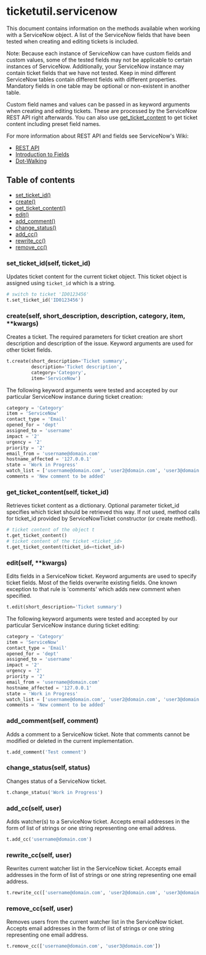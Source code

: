 # ticketutil.servicenow

This document contains information on the methods available when working
with a ServiceNow object. A list of the ServiceNow fields that have been
tested when creating and editing tickets is included.

Note: Because each instance of ServiceNow can have custom fields and custom
values, some of the tested fields may not be applicable to certain instances
of ServiceNow. Additionally, your ServiceNow instance may contain ticket fields
that we have not tested. Keep in mind different ServiceNow tables contain
different fields with different properties. Mandatory fields in one table may
be optional or non-existent in another table.

Custom field names and values can be passed in as keyword arguments when
creating and editing tickets. These are processed by the ServiceNow REST API
right afterwards. You can also use [get_ticket_content](#content) to get ticket
content including preset field names.

For more information about REST API and fields see ServiceNow's Wiki:
- [REST API](http://wiki.servicenow.com/index.php?title=REST_API)
- [Introduction to Fields](http://wiki.servicenow.com/index.php?title=Introduction_to_Fields)
- [Dot-Walking](http://wiki.servicenow.com/index.php?title=Dot-Walking)


## Table of contents
- [set_ticket_id()](#set_ticket)
- [create()](#create)
- [get_ticket_content()](#content)
- [edit()](#edit)
- [add_comment()](#comment)
- [change_status()](#status)
- [add_cc()](#add_cc)
- [rewrite_cc()](#rewrite_cc)
- [remove_cc()](#remove_cc)

### set_ticket_id(self, ticket_id)

Updates ticket content for the current ticket object. This ticket object is
assigned using `ticket_id` which is a string.

```python
# switch to ticket 'ID0123456'
t.set_ticket_id('ID0123456')
```

### create(self, short_description, description, category, item, \*\*kwargs) <a name="create"></a>

Creates a ticket. The required parameters for ticket creation are
short description and description of the issue. Keyword arguments are used
for other ticket fields.

```python
t.create(short_description='Ticket summary',
         description='Ticket description',
         category='Category',
         item='ServiceNow')
```

The following keyword arguments were tested and accepted by our
particular ServiceNow instance during ticket creation:

```python
category = 'Category'
item = 'ServiceNow'
contact_type = 'Email'
opened_for = 'dept'
assigned_to = 'username'
impact = '2'
urgency = '2'
priority = '2'
email_from = 'username@domain.com'
hostname_affected = '127.0.0.1'
state = 'Work in Progress'
watch_list = ['username@domain.com', 'user2@domain.com', 'user3@domain.com']
comments = 'New comment to be added'
```

### get_ticket_content(self, ticket_id) <a name="content"></a>

Retrieves ticket content as a dictionary. Optional parameter ticket_id
specifies which ticket should be retrieved this way. If not used, method calls
for ticket_id provided by ServiceNowTicket constructor (or create method).

```python
# ticket content of the object t
t.get_ticket_content()
# ticket content of the ticket <ticket_id>
t.get_ticket_content(ticket_id=<ticket_id>)
```

### edit(self, \*\*kwargs) <a name="edit"></a>

Edits fields in a ServiceNow ticket. Keyword arguments are used to
specify ticket fields. Most of the fields overwrite existing fields.
One known exception to that rule is 'comments' which adds new comment when
specified.

```python
t.edit(short_description='Ticket summary')
```

The following keyword arguments were tested and accepted by our
particular ServiceNow instance during ticket editing:

```python
category = 'Category'
item = 'ServiceNow'
contact_type = 'Email'
opened_for = 'dept'
assigned_to = 'username'
impact = '2'
urgency = '2'
priority = '2'
email_from = 'username@domain.com'
hostname_affected = '127.0.0.1'
state = 'Work in Progress'
watch_list = ['username@domain.com', 'user2@domain.com', 'user3@domain.com']
comments = 'New comment to be added'
```

### add_comment(self, comment) <a name="comment"></a>

Adds a comment to a ServiceNow ticket. Note that comments cannot be modified
or deleted in the current implementation.

```python
t.add_comment('Test comment')
```

### change_status(self, status) <a name="status"></a>

Changes status of a ServiceNow ticket.

```python
t.change_status('Work in Progress')
```

### add_cc(self, user) <a name="add_cc"></a>

Adds watcher(s) to a ServiceNow ticket. Accepts email addresses in the form
of list of strings or one string representing one email address.

```python
t.add_cc('username@domain.com')
```

### rewrite_cc(self, user) <a name="rewrite_cc"></a>

Rewrites current watcher list in the ServiceNow ticket. Accepts email addresses
in the form of list of strings or one string representing
one email address.

```python
t.rewrite_cc(['username@domain.com', 'user2@domain.com', 'user3@domain.com'])
```

### remove_cc(self, user) <a name="remove_cc"></a>

Removes users from the current watcher list in the ServiceNow ticket. Accepts
email addresses in the form of list of strings or one string representing
one email address.

```python
t.remove_cc(['username@domain.com', 'user3@domain.com'])
```
